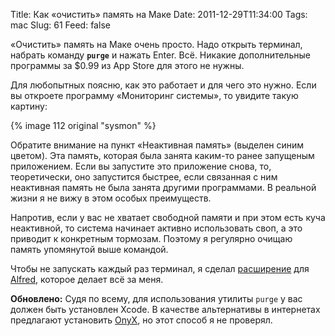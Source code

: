 Title: Как «очистить» память на Маке 
Date: 2011-12-29T11:34:00
Tags: mac
Slug: 61
Feed: false

«Очистить» память на Маке очень просто. Надо открыть терминал, набрать команду **`purge`** и нажать Enter. Всё. Никакие дополнительные программы за $0.99 из App Store для этого не нужны.

Для любопытных поясню, как это работает и для чего это нужно. Если вы откроете программу «Мониторинг системы», то увидите такую картину:

<p class="align-center">{% image 112 original "sysmon" %}</p>

Обратите внимание на пункт «Неактивная память» (выделен синим цветом). Эта память, которая была занята каким-то ранее запущеным приложением. Если вы запустите это приложение снова, то, теоретически, оно запустится быстрее, если связанная с ним неактивная память не была занята другими программами. В реальной жизни я не вижу в этом особых преимуществ.

Напротив, если у вас не хватает свободной памяти и при этом есть куча неактивной, то система начинает активно использовать своп, а это приводит к конкретным тормозам. Поэтому я регулярно очищаю память упомянутой выше командой.

Чтобы не запускать каждый раз терминал, я сделал [расширение](http://cl.ly/3i0c363F0Y0z121T3g3x) для [Alfred](http://www.alfredapp.com/), которое делает всё за меня.

**Обновлено:** Судя по всему, для использования утилиты `purge` у вас должен быть установлен Xcode. В качестве альтернативы в интернетах предлагают установить [OnyX](http://www.titanium.free.fr/download.php), но этот способ я не проверял.
